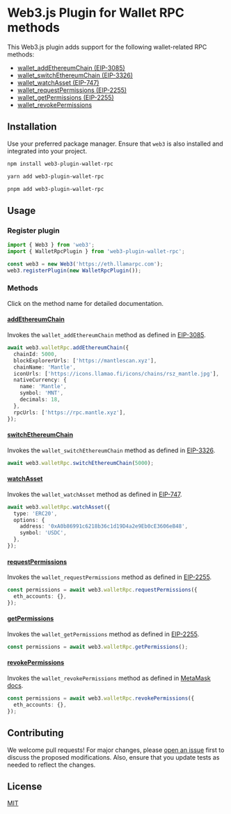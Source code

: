 # Web3.js Plugin for Wallet RPC methods

This Web3.js plugin adds support for the following wallet-related RPC methods:

- [wallet_addEthereumChain (EIP-3085)](https://eips.ethereum.org/EIPS/eip-3085)
- [wallet_switchEthereumChain (EIP-3326)](https://eips.ethereum.org/EIPS/eip-3326)
- [wallet_watchAsset (EIP-747)](https://eips.ethereum.org/EIPS/eip-747)
- [wallet_requestPermissions (EIP-2255)](https://eips.ethereum.org/EIPS/eip-2255)
- [wallet_getPermissions (EIP-2255)](https://eips.ethereum.org/EIPS/eip-2255)
- [wallet_revokePermissions](https://docs.metamask.io/wallet/reference/json-rpc-methods/wallet_revokepermissions/)

## Installation

Use your preferred package manager. Ensure that `web3` is also installed and integrated into your project.

```bash
npm install web3-plugin-wallet-rpc
```

```bash
yarn add web3-plugin-wallet-rpc
```

```bash
pnpm add web3-plugin-wallet-rpc
```

## Usage

### Register plugin

```typescript
import { Web3 } from 'web3';
import { WalletRpcPlugin } from 'web3-plugin-wallet-rpc';

const web3 = new Web3('https://eth.llamarpc.com');
web3.registerPlugin(new WalletRpcPlugin());
```

### Methods

Click on the method name for detailed documentation.

#### [addEthereumChain](https://web3.github.io/web3-wallet-rpc-utils/classes/WalletRpcPlugin.html#addEthereumChain)

Invokes the `wallet_addEthereumChain` method as defined in [EIP-3085](https://eips.ethereum.org/EIPS/eip-3085#wallet_addethereumchain).

```typescript
await web3.walletRpc.addEthereumChain({
  chainId: 5000,
  blockExplorerUrls: ['https://mantlescan.xyz'],
  chainName: 'Mantle',
  iconUrls: ['https://icons.llamao.fi/icons/chains/rsz_mantle.jpg'],
  nativeCurrency: {
    name: 'Mantle',
    symbol: 'MNT',
    decimals: 18,
  },
  rpcUrls: ['https://rpc.mantle.xyz'],
});
```

#### [switchEthereumChain](https://web3.github.io/web3-wallet-rpc-utils/classes/WalletRpcPlugin.html#switchEthereumChain)

Invokes the `wallet_switchEthereumChain` method as defined in [EIP-3326](https://eips.ethereum.org/EIPS/eip-3326#wallet_switchethereumchain).

```typescript
await web3.walletRpc.switchEthereumChain(5000);
```

#### [watchAsset](https://web3.github.io/web3-wallet-rpc-utils/classes/WalletRpcPlugin.html#watchAsset)

Invokes the `wallet_watchAsset` method as defined in [EIP-747](https://eips.ethereum.org/EIPS/eip-747#specification).

```typescript
await web3.walletRpc.watchAsset({
  type: 'ERC20',
  options: {
    address: '0xA0b86991c6218b36c1d19D4a2e9Eb0cE3606eB48',
    symbol: 'USDC',
  },
});
```

#### [requestPermissions](https://web3.github.io/web3-wallet-rpc-utils/classes/WalletRpcPlugin.html#requestPermissions)

Invokes the `wallet_requestPermissions` method as defined in [EIP-2255](https://eips.ethereum.org/EIPS/eip-2255#specification).

```typescript
const permissions = await web3.walletRpc.requestPermissions({
  eth_accounts: {},
});
```

#### [getPermissions](https://web3.github.io/web3-wallet-rpc-utils/classes/WalletRpcPlugin.html#getPermissions)

Invokes the `wallet_getPermissions` method as defined in [EIP-2255](https://eips.ethereum.org/EIPS/eip-2255#specification).

```typescript
const permissions = await web3.walletRpc.getPermissions();
```

#### [revokePermissions](https://web3.github.io/web3-wallet-rpc-utils/classes/WalletRpcPlugin.html#revokePermissions)

Invokes the `wallet_revokePermissions` method as defined in [MetaMask docs](https://docs.metamask.io/wallet/reference/json-rpc-methods/wallet_revokepermissions/).

```typescript
const permissions = await web3.walletRpc.revokePermissions({
  eth_accounts: {},
});
```

## Contributing

We welcome pull requests! For major changes, please [open an issue](https://github.com/web3/web3-wallet-rpc-utils) first to discuss the proposed modifications.
Also, ensure that you update tests as needed to reflect the changes.

## License

[MIT](https://choosealicense.com/licenses/mit/)
